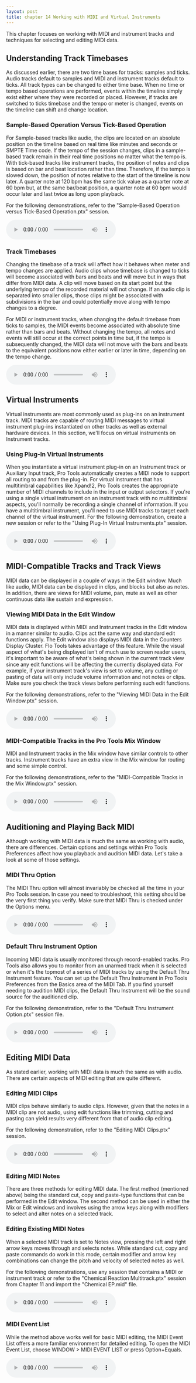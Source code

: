```yaml
---
layout: post
title: chapter 14 Working with MIDI and Virtual Instruments
---
```


This chapter focuses on working with MIDI and instrument tracks and techniques for selecting and editing MIDI data.

<!--more-->

## Understanding Track Timebases
As discussed earlier, there are two time bases for tracks: samples and ticks. Audio tracks default to samples and MIDI and instrument tracks default to ticks. All track types can be changed to either time base. When no time or tempo based operations are performed, events within the timeline simply exist either where they were recorded or placed. However, if tracks are switched to ticks timebase and the tempo or meter is changed, events on the timeline can shift and change location.

### Sample-Based Operation Versus Tick-Based Operation
For Sample-based tracks like audio, the clips are located on an absolute position on the timeline based on real time like minutes and seconds or SMPTE Time code. If the tempo of the session changes, clips in a sample-based track remain in their real time positions no matter what the tempo is. With tick-based tracks like instrument tracks, the position of notes and clips is based on bar and beat location rather than time. Therefore, if the tempo is slowed down, the position of notes relative to the start of the timeline is now later. A quarter note at 120 bpm has the same tick value as a quarter note at 60 bpm but, at the same bar/beat position, a quarter note at 60 bpm would occur later and last twice as long upon playback.

For the following demonstrations, refer to the "Sample-Based Operation versus Tick-Based Operation.ptx" session.

<audio controls><source src='https://raw.githubusercontent.com/PTAccess/PTAccess.github.io/master/audio/149 Sample-Based Operation versus Tick-Based Operation.m4a'></audio>

### Track Timebases
Changing the timebase of a track will affect how it behaves when meter and tempo changes are applied. Audio clips whose timebase is changed to ticks will become associated with bars and beats and will move but in ways that differ from MIDI data. A clip will move based on its start point but the underlying tempo of the recorded material will not change. If an audio clip is separated into smaller clips, those clips might be associated with subdivisions in the bar and could potentially move along with tempo changes to a degree.

For MIDI or instrument tracks, when changing the default timebase from ticks to samples, the MIDI events become associated with absolute time rather than bars and beats. Without changing the tempo, all notes and events will still occur at the correct points in time but, if the tempo is subsequently changed, the MIDI data will not move with the bars and beats to the equivalent positions now either earlier or later in time, depending on the tempo change.

<audio controls><source src='https://raw.githubusercontent.com/PTAccess/PTAccess.github.io/master/audio/150 Track Timebases.m4a'></audio>

## Virtual Instruments
Virtual instruments are most commonly used as plug-ins on an instrument track. MIDI tracks are capable of routing MIDI messages to virtual instrument plug-ins instantiated on other tracks as well as external hardware devices. In this section, we'll focus on virtual instruments on Instrument tracks.

### Using Plug-In Virtual Instruments
When you instantiate a virtual instrument plug-in on an Instrument track or Auxiliary Input track, Pro Tools automatically creates a MIDI node to support all routing to and from the plug-in. For virtual instrument that has multitimbral capabilities like Xpand!2, Pro Tools creates the appropriate number of MIDI channels to include in the input or output selectors. If you're using a single virtual instrument on an instrument track with no multitimbral aspects, you'll normally be recording a single channel of information. If you have a multitimbral instrument, you'll need to use MIDI tracks to target each channel of the virtual instrument.
For the following demonstration, create a new session or refer to the "Using Plug-In Virtual Instruments.ptx" session.

<audio controls><source src='https://raw.githubusercontent.com/PTAccess/PTAccess.github.io/master/audio/151 Using Plug-In Virtual Instruments.m4a'></audio>

##  MIDI-Compatible Tracks and Track Views
MIDI data can be displayed in a couple of ways in the Edit window. Much like audio, MIDI data can be displayed in clips, and blocks but also as notes. In addition, there are views for MIDI volume, pan, mute as well as other continuous data like sustain and expression.

### Viewing MIDI Data in the Edit Window
MIDI data is displayed within MIDI and Instrument tracks in the Edit window in a manner similar to audio. Clips act the same way and standard edit functions apply. The Edit window also displays MIDI data in the Counters Display Cluster. Flo Tools takes advantage of this feature. While the visual aspect of what's being displayed isn't of much use to screen reader users, it's important to be aware of what's being shown in the current track view since any edit functions will be affecting the currently displayed data. For example, if your instrument track's view is set to volume, any cutting or pasting of data will only include volume information and not notes or clips. Make sure you check the track views before performing such edit functions.

For the following demonstrations, refer to the "Viewing MIDI Data in the Edit Window.ptx" session.

<audio controls><source src='https://raw.githubusercontent.com/PTAccess/PTAccess.github.io/master/audio/152 Viewing MIDI Data in the Edit Window.m4a'></audio>

### MIDI-Compatible Tracks in the Pro Tools Mix Window
MIDI and Instrument tracks in the Mix window have similar controls to other tracks. Instrument tracks have an extra view in the Mix window for routing and some simple control.

For the following demonstrations, refer to the "MIDI-Compatible Tracks in the Mix Window.ptx" session.

<audio controls><source src='https://raw.githubusercontent.com/PTAccess/PTAccess.github.io/master/audio/153 MIDI Compatible Tracks in the Mix Window.m4a'></audio>

## Auditioning and Playing Back MIDI
Although working with MIDI data is much the same as working with audio, there are differences. Certain options and settings within Pro Tools Preferences affect how you playback and audition MIDI data. Let's take a look at some of those settings.

### MIDI Thru Option
The MIDI Thru option will almost invariably be checked all the time in your Pro Tools session. In case you need to troubleshoot, this setting should be the very first thing you verify. Make sure that MIDI Thru is checked under the Options menu.

<audio controls><source src='https://raw.githubusercontent.com/PTAccess/PTAccess.github.io/master/audio/154 MIDI Thru Option.m4a'></audio>

### Default Thru Instrument Option
Incoming MIDI data is usually monitored through record-enabled tracks. Pro Tools also allows you to monitor from an unarmed track when it is selected or when it's the topmost of a series of MIDI tracks by using the Default Thru Instrument feature. You can set up the Default Thru Instrument in Pro Tools Preferences from the Basics area of the MIDI Tab. If you find yourself needing to audition MIDI clips, the Default Thru Instrument will be the sound source for the auditioned clip.

For the following demonstration, refer to the "Default Thru Instrument Option.ptx" session file.

<audio controls><source src='https://raw.githubusercontent.com/PTAccess/PTAccess.github.io/master/audio/155 Default Thru Instrument Option.m4a'></audio>

## Editing MIDI Data
As stated earlier, working with MIDI data is much the same as with audio. There are certain aspects of MIDI editing that are quite different.

### Editing MIDI Clips
MIDI clips behave similarly to audio clips. However, given that the notes in a MIDI clip are not audio, using edit functions like trimming, cutting and pasting can yield results very different from that of audio clip editing.

For the following demonstration, refer to the "Editing MIDI Clips.ptx" session.

<audio controls><source src='https://raw.githubusercontent.com/PTAccess/PTAccess.github.io/master/audio/156 Editing MIDI Clips.m4a'></audio>

### Editing MIDI Notes
There are three methods for editing MIDI data. The first method (mentioned above) being the standard cut, copy and paste-type functions that can be performed in the Edit window. The second method can be used in either the Mix or Edit windows and involves using the arrow keys along with modifiers to select and alter notes on a selected track.

### Editing Existing MIDI Notes
When a selected MIDI track is set to Notes view, pressing the left and right arrow keys moves through and selects notes. While standard cut, copy and paste commands do work in this mode, certain modifier and arrow key combinations can change the pitch and velocity of selected notes as well.

For the following demonstrations, use any session that contains a MIDI or instrument track or refer to the "Chemical Reaction Multitrack.ptx" session from Chapter 11 and import the "Chemical EP.mid" file.

<audio controls><source src='https://raw.githubusercontent.com/PTAccess/PTAccess.github.io/master/audio/157 Editing Existing MIDI Notes.m4a'></audio>

### MIDI Event List
While the method above works well for basic MIDI editing, the MIDI Event List offers a more familiar environment for detailed editing. To open the MIDI Event List, choose WINDOW > MIDI EVENT LIST or press Option+Equals.

<audio controls><source src='https://raw.githubusercontent.com/PTAccess/PTAccess.github.io/master/audio/158 MIDI Event List.m4a'></audio>

